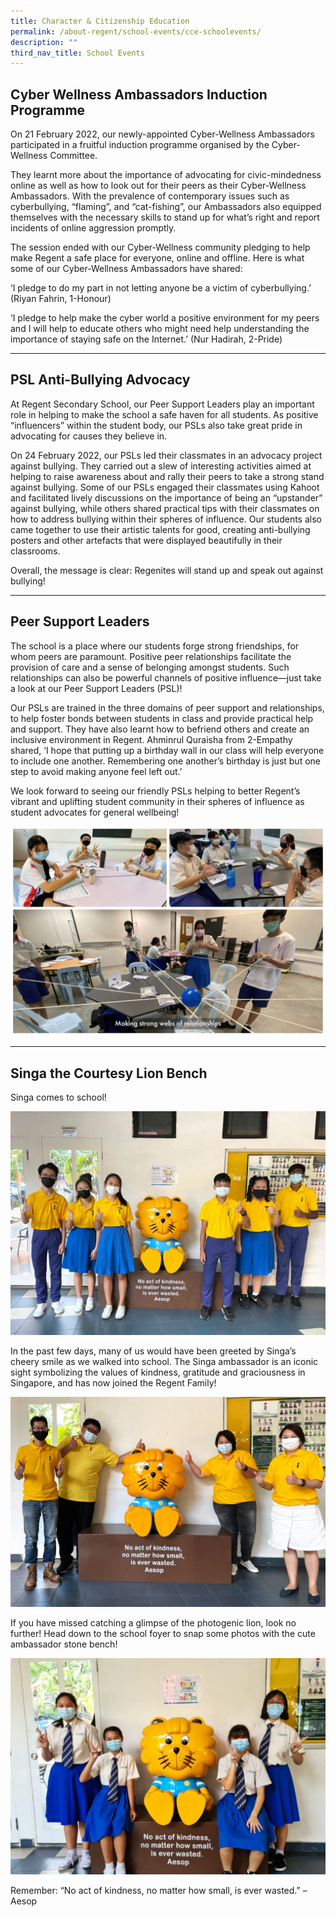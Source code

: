 ```yaml
---
title: Character & Citizenship Education
permalink: /about-regent/school-events/cce-schoolevents/
description: ""
third_nav_title: School Events
---
```

## **Cyber Wellness Ambassadors Induction Programme**

On 21 February 2022, our newly-appointed Cyber-Wellness Ambassadors participated in a fruitful induction programme organised by the Cyber-Wellness Committee.

They learnt more about the importance of advocating for civic-mindedness online as well as how to look out for their peers as their Cyber-Wellness Ambassadors. With the prevalence of contemporary issues such as cyberbullying, “flaming”, and “cat-fishing”, our Ambassadors also equipped themselves with the necessary skills to stand up for what’s right and report incidents of online aggression promptly.

The session ended with our Cyber-Wellness community pledging to help make Regent a safe place for everyone, online and offline. Here is what some of our Cyber-Wellness Ambassadors have shared:

‘I pledge to do my part in not letting anyone be a victim of cyberbullying.’ (Riyan Fahrin, 1-Honour)

‘I pledge to help make the cyber world a positive environment for my peers and I will help to educate others who might need help understanding the importance of staying safe on the Internet.’ (Nur Hadirah, 2-Pride)

---

## **PSL Anti-Bullying Advocacy**

At Regent Secondary School, our Peer Support Leaders play an important role in helping to make the school a safe haven for all students. As positive “influencers” within the student body, our PSLs also take great pride in advocating for causes they believe in.

On 24 February 2022, our PSLs led their classmates in an advocacy project against bullying. They carried out a slew of interesting activities aimed at helping to raise awareness about and rally their peers to take a strong stand against bullying. Some of our PSLs engaged their classmates using Kahoot and facilitated lively discussions on the importance of being an “upstander” against bullying, while others shared practical tips with their classmates on how to address bullying within their spheres of influence. Our students also came together to use their artistic talents for good, creating anti-bullying posters and other artefacts that were displayed beautifully in their classrooms.

Overall, the message is clear: Regenites will stand up and speak out against bullying!

---

## **Peer Support Leaders**

The school is a place where our students forge strong friendships, for whom peers are paramount. Positive peer relationships facilitate the provision of care and a sense of belonging amongst students. Such relationships can also be powerful channels of positive influence—just take a look at our Peer Support Leaders (PSL)!

Our PSLs are trained in the three domains of peer support and relationships, to help foster bonds between students in class and provide practical help and support. They have also learnt how to befriend others and create an inclusive environment in Regent. Ahminrul Quraisha from 2-Empathy shared, ‘I hope that putting up a birthday wall in our class will help everyone to include one another. Remembering one another’s birthday is just but one step to avoid making anyone feel left out.’

We look forward to seeing our friendly PSLs helping to better Regent’s vibrant and uplifting student community in their spheres of influence as student advocates for general wellbeing!

![](/images/Peer%20Support%20Leaders/PeerSupLdr-1.jpg)

---

## **Singa the Courtesy Lion Bench**

Singa comes to school!

![](/images/School%20Events/CCE/Singha-bench-3-1024x728.jpeg)

In the past few days, many of us would have been greeted by Singa’s cheery smile as we walked into school. The Singa ambassador is an iconic sight symbolizing the values of kindness, gratitude and graciousness in Singapore, and has now joined the Regent Family!

![](/images/School%20Events/CCE/Singha-bench-2.jpeg)

If you have missed catching a glimpse of the photogenic lion, look no further! Head down to the school foyer to snap some photos with the cute ambassador stone bench!

![](/images/School%20Events/CCE/Singha-bench-1-1024x702.jpeg)

Remember: “No act of kindness, no matter how small, is ever wasted.” – Aesop